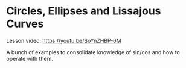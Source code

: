 # Circles, Ellipses and Lissajous Curves

Lesson video: https://youtu.be/SoYnZHBP-6M

A bunch of examples to consolidate knowledge of sin/cos and how to operate with them.